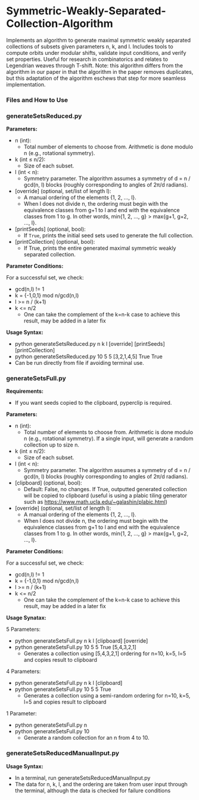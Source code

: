 # Symmetric-Weakly-Separated-Collection-Algorithm
Implements an algorithm to generate maximal symmetric weakly separated collections of subsets given parameters n, k, and l. Includes tools to compute orbits under modular shifts, validate input conditions, and verify set properties. Useful for research in combinatorics and relates to Legendrian weaves through T-shift. Note: this algorithm differs from the algorithm in our paper in that the algorithm in the paper removes duplicates, but this adaptation of the algorithm eschews that step for more seamless implementation. 


### Files and How to Use 

### generateSetsReduced.py

**Parameters:**

- n (int):
  - Total number of elements to choose from. Arithmetic is done modulo n (e.g., rotational symmetry).
- k (int ≤ n/2):
  - Size of each subset.
- l (int < n):
  - Symmetry parameter. The algorithm assumes a symmetry of d = n / gcd(n, l) blocks (roughly corresponding to angles of 2π/d radians).
- [override] (optional, set/list of length l):
  - A manual ordering of the elements {1, 2, ..., l}. 
  - When l does not divide n, the ordering must begin with the equivalence classes from g+1 to l and end with the equivalence classes from 1 to g. In other words, min{1, 2, ..., g} > max{g+1, g+2, ..., l}.
- [printSeeds] (optional, bool):
  - If `True`, prints the initial seed sets used to generate the full collection.
- [printCollection] (optional, bool):
  - If True, prints the entire generated maximal symmetric weakly separated collection.

**Parameter Conditions:**

For a successful set, we check:
- gcd(n,l) != 1
- k = {-1,0,1} mod n/gcd(n,l)
- l >= n / (k+1)
- k <= n/2
  - One can take the complement of the k=n-k case to achieve this result, may be added in a later fix

**Usage Syntax:**

- python generateSetsReduced.py n k l [override] [printSeeds] [printCollection]
- python generateSetsReduced.py 10 5 5 [3,2,1,4,5] True True
- Can be run directly from file if avoiding terminal use.


### generateSetsFull.py

**Requirements:** 
- If you want seeds copied to the clipboard, pyperclip is required.

**Parameters:**
- n (int):
  - Total number of elements to choose from. Arithmetic is done modulo n (e.g., rotational symmetry). If a single input, will generate a random collection up to size n. 
- k (int ≤ n/2):
  - Size of each subset.
- l (int < n):
  - Symmetry parameter. The algorithm assumes a symmetry of d = n / gcd(n, l) blocks (roughly corresponding to angles of 2π/d radians).
- [clipboard] (optional, bool):
  -  Default: False, no changes. If True, outputted generated collection will be copied to clipboard (useful is using a plabic tiling generator such as https://www.math.ucla.edu/~galashin/plabic.html)
- [override] (optional, set/list of length l):
  - A manual ordering of the elements {1, 2, ..., l}. 
  - When l does not divide n, the ordering must begin with the equivalence classes from g+1 to l and end with the equivalence classes from 1 to g. In other words, min{1, 2, ..., g} > max{g+1, g+2, ..., l}.
    
**Parameter Conditions:**

For a successful set, we check:
- gcd(n,l) != 1
- k = {-1,0,1} mod n/gcd(n,l)
- l >= n / (k+1)
- k <= n/2
  - One can take the complement of the k=n-k case to achieve this result, may be added in a later fix

**Usage Synatax:**

5 Parameters:
- python generateSetsFull.py n k l [clipboard] [override]
- python generateSetsFull.py 10 5 5 True [5,4,3,2,1]
  - Generates a collection using [5,4,3,2,1] ordering for n=10, k=5, l=5 and copies result to clipboard

4 Parameters:
- python generateSetsFull.py n k l [clipboard]
- python generateSetsFull.py 10 5 5 True
  - Generates a collection using a semi-random ordering for n=10, k=5, l=5 and copies result to clipboard

1 Parameter:
- python generateSetsFull.py n
- python generateSetsFull.py 10
  - Generate a random collection for an n from 4 to 10.

### generateSetsReducedManualInput.py

**Usage Syntax:**

- In a terminal, run generateSetsReducedManualInput.py 
- The data for n, k, l, and the ordering are taken from user input through the terminal, although the data is checked for failure conditions

